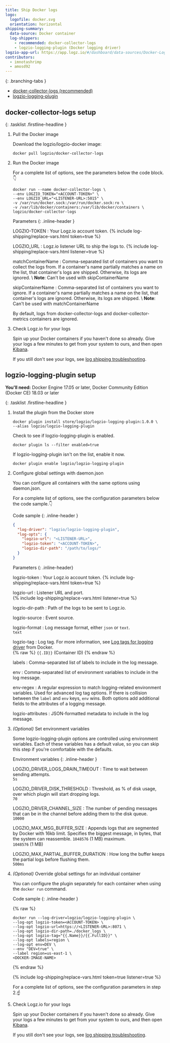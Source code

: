 ```yaml
---
title: Ship Docker logs
logo:
  logofile: docker.svg
  orientation: horizontal
shipping-summary:
  data-source: Docker container
  log-shippers:
    - recommended: docker-collector-logs
    - logzio-logging-plugin (Docker logging driver)
logzio-app-url: https://app.logz.io/#/dashboard/data-sources/Docker-Logging
contributors:
  - imnotashrimp
  - amosd92
---
```


<div class="branching-container">

{: .branching-tabs }
  * [docker-collector-logs <span class="sm ital">(recommended)</span>](#docker-collector-logs-config)
  * [logzio-logging-plugin](#logzio-logging-plugin-docker-logging-driver-config)

<div id="docker-collector-logs-config">

## docker-collector-logs setup

{: .tasklist .firstline-headline }
1. Pull the Docker image

    Download the logzio/logzio-docker image:

    ```shell
    docker pull logzio/docker-collector-logs
    ```

2. Run the Docker image

    For a complete list of options, see the parameters below the code block.👇

    ```shell
    docker run --name docker-collector-logs \
    --env LOGZIO_TOKEN="<ACCOUNT-TOKEN>" \
    --env LOGZIO_URL="<LISTENER-URL>:5015" \
    -v /var/run/docker.sock:/var/run/docker.sock:ro \
    -v /var/lib/docker/containers:/var/lib/docker/containers \
    logzio/docker-collector-logs
    ```

    Parameters
    {: .inline-header }

    LOGZIO-TOKEN <span class="required-param"></span>
    : Your Logz.io account token.
      {% include log-shipping/replace-vars.html token=true %}
      <!-- logzio:account-token -->

    LOGZIO_URL
    : Logz.io listener URL to ship the logs to.
      {% include log-shipping/replace-vars.html listener=true %}

    matchContainerName
    : Comma-separated list of containers you want to collect the logs from.
      If a container's name partially matches a name on the list, that container's logs are shipped.
      Otherwise, its logs are ignored. \\
      **Note**: Can't be used with skipContainerName

    skipContainerName
    : Comma-separated list of containers you want to ignore.
      If a container's name partially matches a name on the list, that container's logs are ignored.
      Otherwise, its logs are shipped. \\
      **Note**: Can't be used with matchContainerName

    <div class="info-box note">
      By default, logs from docker-collector-logs and docker-collector-metrics containers are ignored.
    </div>

3. Check Logz.io for your logs

    Spin up your Docker containers if you haven't done so already.
    Give your logs a few minutes to get from your system to ours, and then open [Kibana](https://app.logz.io/#/dashboard/kibana).

    If you still don't see your logs, see [log shipping troubleshooting]({{site.baseurl}}/user-guide/log-shipping/log-shipping-troubleshooting.html).

</div>

<div id="logzio-logging-plugin-docker-logging-driver-config">

## logzio-logging-plugin setup

**You'll need:** Docker Engine 17.05 or later, Docker Community Edition (Docker CE) 18.03 or later

{: .tasklist .firstline-headline }
1. Install the plugin from the Docker store

    ```shell
    docker plugin install store/logzio/logzio-logging-plugin:1.0.0 \
    --alias logzio/logzio-logging-plugin
    ```

    Check to see if logzio-logging-plugin is enabled.

    ```shell
    docker plugin ls --filter enabled=true
    ```

    If logzio-logging-plugin isn't on the list, enable it now.

    ```shell
    docker plugin enable logzio/logzio-logging-plugin
    ```

2. Configure global settings with daemon.json

    You can configure all containers with the same options using daemon.json.

    For a complete list of options, see the configuration parameters below the code sample.👇

    Code sample
    {: .inline-header }

    ```json
    {
      "log-driver": "logzio/logzio-logging-plugin",
      "log-opts": {
        "logzio-url": "<LISTENER-URL>",
        "logzio-token": "<ACCOUNT-TOKEN>",
        "logzio-dir-path": "/path/to/logs/"
      }
    }
    ```

    Parameters
    {: .inline-header}

    logzio-token <span class="required-param"></span>
    : Your Logz.io account token.
      {% include log-shipping/replace-vars.html token=true %}
      <!-- logzio:account-token -->

    logzio-url	<span class="required-param"></span>
    : Listener URL and port. <br />
      {% include log-shipping/replace-vars.html listener=true %} <br />

    logzio-dir-path	<span class="required-param"></span>
    : Path of the logs to be sent to Logz.io.

    logzio-source
    : Event source.

    logzio-format
    : Log message format, either `json` or `text`. <br />
      <span class="default-param">`text`</span>

    logzio-tag
    : Log tag.
      For more information, see [Log tags for logging driver](https://docs.docker.com/v17.09/engine/admin/logging/log_tags/) from Docker. <br />
      {% raw %} <span class="default-param">`{{.ID}}` (Container ID)</span> {% endraw %}

    labels
    : Comma-separated list of labels to include in the log message.

    env
    :	Comma-separated list of environment variables to include in the log message.

    env-regex
    : A regular expression to match logging-related environment variables.
      Used for advanced log tag options.
      If there is collision between the `label` and `env` keys, `env` wins.
      Both options add additional fields to the attributes of a logging message.

    logzio-attributes
    : JSON-formatted metadata to include in the log message.

3. _(Optional)_ Set environment variables

    Some logzio-logging-plugin options are controlled using environment variables.
    Each of these variables has a default value, so you can skip this step if you're comfortable with the defaults.

    Environment variables
    {: .inline-header }

    LOGZIO_DRIVER_LOGS_DRAIN_TIMEOUT
    : Time to wait between sending attempts.<br />
      <span class="default-param">`5s`</span>

    LOGZIO_DRIVER_DISK_THRESHOLD
    : Threshold, as % of disk usage, over which plugin will start dropping logs. <br />
      <span class="default-param">`70`</span>

    LOGZIO_DRIVER_CHANNEL_SIZE
    : The number of pending messages that can be in the channel before adding them to the disk queue. <br />
      <span class="default-param">`10000`</span>

    LOGZIO_MAX_MSG_BUFFER_SIZE
    : Appends logs that are segmented by Docker with 16kb limit.
      Specifies the biggest message, in bytes, that the system can reassemble.
      `1048576` (1 MB) maximum. <br />
      <span class="default-param">`1048576` (1 MB)</span>

    LOGZIO_MAX_PARTIAL_BUFFER_DURATION
    : How long the buffer keeps the partial logs before flushing them. <br />
      <span class="default-param">`500ms`</span>

4. _(Optional)_ Override global settings for an individual container

    You can configure the plugin separately for each container when using the `docker run` command.

    Code sample
    {: .inline-header }

    {% raw %}
    ```shell
    docker run --log-driver=logzio/logzio-logging-plugin \
    --log-opt logzio-token=<ACCOUNT-TOKEN> \
    --log-opt logzio-url=https://<LISTENER-URL>:8071 \
    --log-opt logzio-dir-path=./docker_logs \
    --log-opt logzio-tag="{{.Name}}/{{.FullID}}" \
    --log-opt labels=region \
    --log-opt env=DEV \
    --env "DEV=true" \
    --label region=us-east-1 \
    <DOCKER-IMAGE-NAME>
    ```
    {% endraw %}

    {% include log-shipping/replace-vars.html token=true listener=true %}

    For a complete list of options, see the configuration parameters in step 2.☝️

3. Check Logz.io for your logs

    Spin up your Docker containers if you haven't done so already. Give your logs a few minutes to get from your system to ours, and then open [Kibana](https://app.logz.io/#/dashboard/kibana).

    If you still don't see your logs, see [log shipping troubleshooting]({{site.baseurl}}/user-guide/log-shipping/log-shipping-troubleshooting.html).

</div>

</div>